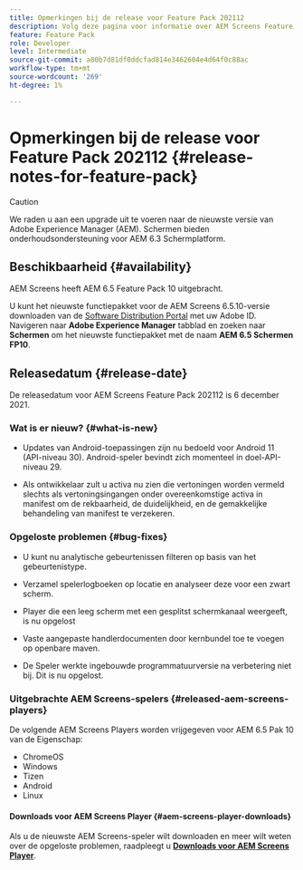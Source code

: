 ```yaml
---
title: Opmerkingen bij de release voor Feature Pack 202112
description: Volg deze pagina voor informatie over AEM Screens Feature Pack 202112 uitgebracht op 6 december 2021.
feature: Feature Pack
role: Developer
level: Intermediate
source-git-commit: a80b7d81df0ddcfad814e3462604e4d64f0c88ac
workflow-type: tm+mt
source-wordcount: '269'
ht-degree: 1%

---
```



# Opmerkingen bij de release voor Feature Pack 202112 {#release-notes-for-feature-pack}

>[!CAUTION]
>We raden u aan een upgrade uit te voeren naar de nieuwste versie van Adobe Experience Manager (AEM). Schermen bieden onderhoudsondersteuning voor AEM 6.3 Schermplatform.

## Beschikbaarheid {#availability}

AEM Screens heeft AEM 6.5 Feature Pack 10 uitgebracht.

U kunt het nieuwste functiepakket voor de AEM Screens 6.5.10-versie downloaden van de [Software Distribution Portal](https://experience.adobe.com/#/downloads/content/software-distribution/en/aem.html) met uw Adobe ID. Navigeren naar **Adobe Experience Manager** tabblad en zoeken naar **Schermen** om het nieuwste functiepakket met de naam **AEM 6.5 Schermen FP10**.

## Releasedatum {#release-date}

De releasedatum voor AEM Screens Feature Pack 202112 is 6 december 2021.

### Wat is er nieuw? {#what-is-new}

* Updates van Android-toepassingen zijn nu bedoeld voor Android 11 (API-niveau 30). Android-speler bevindt zich momenteel in doel-API-niveau 29.

* Als ontwikkelaar zult u activa nu zien die vertoningen worden vermeld slechts als vertoningsingangen onder overeenkomstige activa in manifest om de rekbaarheid, de duidelijkheid, en de gemakkelijke behandeling van manifest te verzekeren.

### Opgeloste problemen {#bug-fixes}

* U kunt nu analytische gebeurtenissen filteren op basis van het gebeurtenistype.

* Verzamel spelerlogboeken op locatie en analyseer deze voor een zwart scherm.

* Player die een leeg scherm met een gesplitst schermkanaal weergeeft, is nu opgelost

* Vaste aangepaste handlerdocumenten door kernbundel toe te voegen op openbare maven.

* De Speler werkte ingebouwde programmatuurversie na verbetering niet bij. Dit is nu opgelost.


### Uitgebrachte AEM Screens-spelers {#released-aem-screens-players}

De volgende AEM Screens Players worden vrijgegeven voor AEM 6.5 Pak 10 van de Eigenschap:

* ChromeOS
* Windows
* Tizen
* Android
* Linux

#### Downloads voor AEM Screens Player  {#aem-screens-player-downloads}

Als u de nieuwste AEM Screens-speler wilt downloaden en meer wilt weten over de opgeloste problemen, raadpleegt u **[Downloads voor AEM Screens Player](https://download.macromedia.com/screens/index.html)**.
